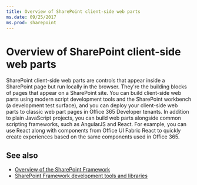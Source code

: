 ```yaml
---
title: Overview of SharePoint client-side web parts
ms.date: 09/25/2017
ms.prod: sharepoint
---
```



# Overview of SharePoint client-side web parts

SharePoint client-side web parts are controls that appear inside a SharePoint page but run locally in the browser. They're the building blocks of pages that appear on a SharePoint site. You can build client-side web parts using modern script development tools and the SharePoint workbench (a development test surface), and you can deploy your client-side web parts to classic web part pages in Office 365 Developer tenants.  In addition to plain JavaScript projects, you can build web parts alongside common scripting frameworks, such as AngularJS and React. For example, you can use React along with components from Office UI Fabric React to quickly create experiences based on the same components used in Office 365.

## See also

- [Overview of the SharePoint Framework](../sharepoint-framework-overview.md)
- [SharePoint Framework development tools and libraries](../tools-and-libraries.md)
